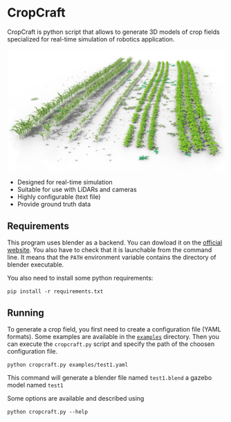 # CropCraft

CropCraft is python script that allows to generate 3D models of crop fields specialized for
real-time simulation of robotics application.

![Example of field](doc/imgs/field_demo.png)

* Designed for real-time simulation
* Suitable for use with LiDARs and cameras
* Highly configurable (text file)
* Provide ground truth data


## Requirements

This program uses blender as a backend.
You can dowload it on the [official website](https://www.blender.org/download/).
You also have to check that it is launchable from the command line.
It means that the `PATH` environment variable contains the directory of blender executable.

You also need to install some python requirements:
```
pip install -r requirements.txt
```

## Running

To generate a crop field, you first need to create a configuration file (YAML formats).
Some examples are available in the [`examples`](/examples) directory.
Then you can execute the `cropcraft.py` script and specify the path of the choosen configuration
file.
```
python cropcraft.py examples/test1.yaml
```
This command will generate a blender file named `test1.blend` a gazebo model named `test1`

Some options are available and described using
```
python cropcraft.py --help
```
